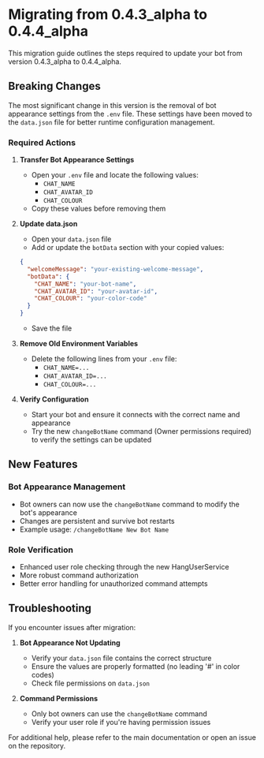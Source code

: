 # Migrating from 0.4.3_alpha to 0.4.4_alpha

This migration guide outlines the steps required to update your bot from version 0.4.3_alpha to 0.4.4_alpha.

## Breaking Changes

The most significant change in this version is the removal of bot appearance settings from the `.env` file. These settings have been moved to the `data.json` file for better runtime configuration management.

### Required Actions

1. **Transfer Bot Appearance Settings**
   - Open your `.env` file and locate the following values:
     - `CHAT_NAME`
     - `CHAT_AVATAR_ID`
     - `CHAT_COLOUR`
   - Copy these values before removing them

2. **Update data.json**
   - Open your `data.json` file
   - Add or update the `botData` section with your copied values:
   ```json
   {
     "welcomeMessage": "your-existing-welcome-message",
     "botData": {
       "CHAT_NAME": "your-bot-name",
       "CHAT_AVATAR_ID": "your-avatar-id",
       "CHAT_COLOUR": "your-color-code"
     }
   }
   ```
   - Save the file

3. **Remove Old Environment Variables**
   - Delete the following lines from your `.env` file:
     - `CHAT_NAME=...`
     - `CHAT_AVATAR_ID=...`
     - `CHAT_COLOUR=...`

4. **Verify Configuration**
   - Start your bot and ensure it connects with the correct name and appearance
   - Try the new `changeBotName` command (Owner permissions required) to verify the settings can be updated

## New Features

### Bot Appearance Management
- Bot owners can now use the `changeBotName` command to modify the bot's appearance
- Changes are persistent and survive bot restarts
- Example usage: `/changeBotName New Bot Name`

### Role Verification
- Enhanced user role checking through the new HangUserService
- More robust command authorization
- Better error handling for unauthorized command attempts

## Troubleshooting

If you encounter issues after migration:

1. **Bot Appearance Not Updating**
   - Verify your `data.json` file contains the correct structure
   - Ensure the values are properly formatted (no leading '#' in color codes)
   - Check file permissions on `data.json`

2. **Command Permissions**
   - Only bot owners can use the `changeBotName` command
   - Verify your user role if you're having permission issues

For additional help, please refer to the main documentation or open an issue on the repository.
